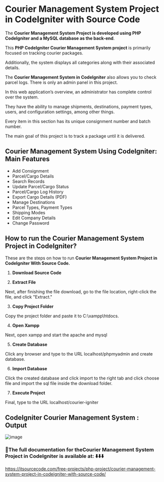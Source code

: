 # Courier Management System Project in CodeIgniter with Source Code

The **Courier Management System Project is developed using PHP CodeIgniter and a MySQL database as the back-end**.

This **PHP CodeIgniter Courier Management System project** is primarily focused on tracking courier packages. 

Additionally, the system displays all categories along with their associated details.

The **Courier Management System in CodeIgniter** also allows you to check parcel logs. There is only an admin panel in this project. 

In this web application’s overview, an administrator has complete control over the system. 

They have the ability to manage shipments, destinations, payment types, users, and configuration settings, among other things. 

Every item in this section has its unique consignment number and batch number. 

The main goal of this project is to track a package until it is delivered.

## Courier Management System Using CodeIgniter: Main Features

* Add Consignment
* Parcel/Cargo Details
* Search Records
* Update Parcel/Cargo Status
* Parcel/Cargo Log History
* Export Cargo Details (PDF)
* Manage Destinations
* Parcel Types, Payment Types
* Shipping Modes
* Edit Company Details
* Change Password


## How to run the Courier Management System Project in CodeIgniter?

These are the steps on how to run **Courier Management System Project in CodeIgniter With Source Code.**

1. **Download Source Code**

2. **Extract File**

Next, after finishing the file download, go to the file location, right-click the file, and click "Extract."

3. **Copy Project Folder**

Copy the project folder and paste it to C:\xampp\htdocs.

4. **Open Xampp**

Next, open xampp and start the apache and mysql

5. **Create Database**

Click any browser and type to the URL localhost/phpmyadmin and create database.

6. **Import Database**

Click the created database and click import to the right tab and click choose file and import the sql file inside the download folder.

7. **Execute Project**

Final, type to the URL localhost/courier-igniter


## CodeIgniter Courier Management System : Output

![image](https://github.com/user-attachments/assets/dfa9e14d-6c09-4f6d-95f8-fe0a7573e470)


### 📌The full documentation for theCourier Management System Project in CodeIgniter is available at: ⬇️⬇️⬇️

https://itsourcecode.com/free-projects/php-project/courier-management-system-project-in-codeigniter-with-source-code/




